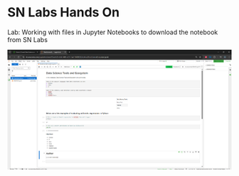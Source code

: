 # SN Labs Hands On
Lab: Working with files in Jupyter Notebooks to download the notebook from SN Labs

<img src="Data Science Final Assignment Screenshot/1-notebook.png"/>
